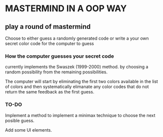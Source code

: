 # MASTERMIND IN A OOP WAY
## play a round of mastermind 

Choose to either guess a randomly generated code or write a your own secret color code for the computer to guess

### How the computer guesses your secret code

currently implements the Swaszek (1999-2000) method. by choosing a random possibility from the remaining possibilities.

The computer will start by eliminating the first two colors available in the list of colors and then systematically elimanate any color codes that do not return the same feedback as the first guess.

### TO-DO 

Implement a method to implement a minimax technique to choose the next posible guess.

Add some UI elements.
